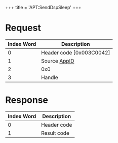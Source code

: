 +++
title = 'APT:SendDspSleep'
+++

# Request

| Index Word | Description                                           |
|------------|-------------------------------------------------------|
| 0          | Header code \[0x003C0042\]                            |
| 1          | Source [AppID](NS_and_APT_Services#AppIDs "wikilink") |
| 2          | 0x0                                                   |
| 3          | Handle                                                |

# Response

| Index Word | Description |
|------------|-------------|
| 0          | Header code |
| 1          | Result code |
